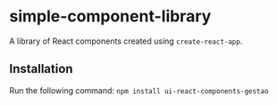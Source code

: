 # simple-component-library
A library of React components created using `create-react-app`.
## Installation
Run the following command:
`npm install ui-react-components-gestao`